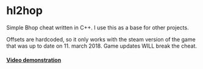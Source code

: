 # hl2hop
Simple Bhop cheat written in C++. 
I use this as a base for other projects.

Offsets are hardcoded, so it only works with the steam version of the game that was up to date on 11. march 2018. 
Game updates WILL break the cheat.

#### [Video demonstration](https://www.youtube.com/watch?v=plUV-plmy04)
